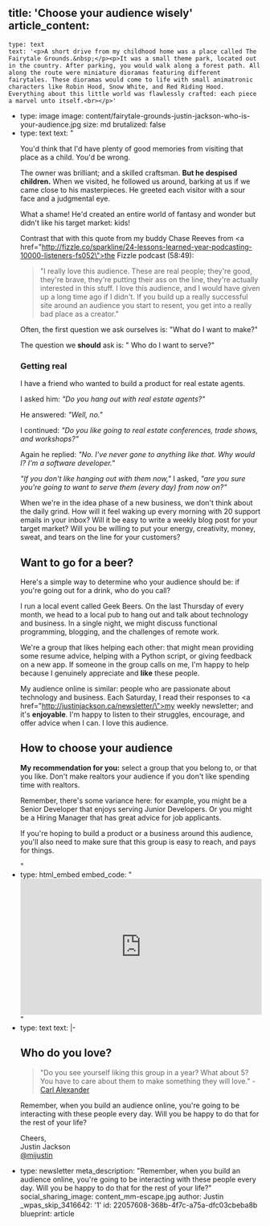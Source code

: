 title: 'Choose your audience wisely'
article_content:
  -
    type: text
    text: '<p>A short drive from my childhood home was a place called The Fairytale Grounds.&nbsp;</p><p>It was a small theme park, located out in the country. After parking, you would walk along a forest path. All along the route were miniature dioramas featuring different fairytales. These dioramas would come to life with small animatronic characters like Robin Hood, Snow White, and Red Riding Hood. Everything about this little world was flawlessly crafted: each piece a marvel unto itself.<br></p>'
  -
    type: image
    image: content/fairytale-grounds-justin-jackson-who-is-your-audience.jpg
    size: md
    brutalized: false
  -
    type: text
    text: "<p>You'd think that I'd have plenty of good memories from visiting that place as a child. You'd be wrong.</p><p>The owner was brilliant; and a skilled craftsman. <strong>But he despised children.</strong> When we visited, he followed us around, barking at us if we came close to his masterpieces. He greeted each visitor with a sour face and a judgmental eye.</p><p>What a shame! He'd created an entire world of fantasy and wonder but didn't like his target market: kids!</p><p>Contrast that with this quote from my buddy Chase Reeves from <a href=\"http://fizzle.co/sparkline/24-lessons-learned-year-podcasting-10000-listeners-fs052\">the Fizzle podcast</a> (58:49):</p><blockquote><p>\"I really love this audience. These are real people; they're good, they're brave, they're putting their ass on the line, they're actually interested in this stuff. I love this audience, and I would have given up a long time ago if I didn't. If you build up a really successful site around an audience you start to resent, you get into a really bad place as a creator.\"</p></blockquote><p>Often, the first question we ask ourselves is: \"What do I want to make?\"</p><p>The question we <strong>should</strong> ask is: \" Who do I want to serve?\"</p><h3>Getting real</h3><p>I have a friend who wanted to build a product for real estate agents.</p><p>I asked him: <em>\"Do you hang out with real estate agents?\"</em></p><p>He answered: <em>\"Well, no.\"</em></p><p>I continued: <em>\"Do you like going to real estate conferences, trade shows, and workshops?\"</em></p><p>Again he replied: <em>\"No. I've never gone to anything like that. Why would I? I'm a software developer.\"</em></p><p><em>\"If you don't like hanging out with them now,\"</em> I asked, <em>\"are you sure you're going to want to serve them (every day) from now on?\"</em></p><p>When we're in the idea phase of a new business, we don't think about the daily grind. How will it feel waking up every morning with 20 support emails in your inbox? Will it be easy to write a weekly blog post for your target market? Will you be willing to put your energy, creativity, money, sweat, and tears on the line for your customers?</p><h2>Want to go for a beer?</h2><p>Here's a simple way to determine who your audience should be: if you're going out for a drink, who do you call?</p><p>I run a local event called Geek Beers. On the last Thursday of every month, we head to a local pub to hang out and talk about technology and business. In a single night, we might discuss functional programming, blogging, and the challenges of remote work.</p><p>We're a group that likes helping each other: that might mean providing some resume advice, helping with a Python script, or giving feedback on a new app. If someone in the group calls on me, I'm happy to help because I genuinely appreciate and <strong>like</strong> these people.</p><p>My audience online is similar: people who are passionate about technology and business. Each Saturday, I read their responses to <a href=\"http://justinjackson.ca/newsletter/\">my weekly newsletter</a>; and it's <strong>enjoyable</strong>. I'm happy to listen to their struggles, encourage, and offer advice when I can. I love this audience.</p><h2>How to choose your audience</h2><p><strong>My recommendation for you:</strong> select a group that you belong to, or that you like. Don't make realtors your audience if you don't like spending time with realtors.</p><p>Remember, there's some variance here: for example, you might be a Senior Developer that enjoys serving Junior Developers. Or you might be a Hiring Manager that has great advice for job applicants.</p><p>If you're hoping to build a product or a business around this audience, you'll also need to make sure that this group is easy to reach, and pays for things.</p>"
  -
    type: html_embed
    embed_code: "<style>.embed-container { position: relative; padding-bottom: 56.25%; height: 0; overflow: hidden; max-width: 100%; -webkit-filter: grayscale(100%); filter: grayscale(100%);  } .embed-container iframe, .embed-container object, .embed-container embed { position: absolute; top: 0; left: 0; width: 100%; height: 100%; }</style><div class='embed-container'><iframe src='https://www.youtube.com/embed//hi4gG91lDWk?rel=0' frameborder='0' allowfullscreen></iframe></div>"
  -
    type: text
    text: |-
      <h2>Who do you love?</h2><blockquote><p>"Do you see yourself liking this group in a year? What about 5? You have to care about them to make something they will love." - <a href="http://carlalexander.ca">Carl Alexander</a></p></blockquote><p>Remember, when you build an audience online, you're going to be interacting with these people every day. Will you be happy to do that for the rest of your life?</p><p>Cheers,<br>
      Justin Jackson<br>
      <a href="http://twitter.com/mijustin">@mijustin</a></p>
  -
    type: newsletter
meta_description: "Remember, when you build an audience online, you're going to be interacting with these people every day. Will you be happy to do that for the rest of your life?"
social_sharing_image: content_mm-escape.jpg
author: Justin
_wpas_skip_3416642: '1'
id: 22057608-368b-4f7c-a75a-dfc03cbeba8b
blueprint: article

